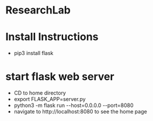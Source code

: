 # ResearchLab


# Install Instructions
- pip3 install flask

# start flask web server
- CD to home directory
- export FLASK_APP=server.py
- python3 -m flask run --host=0.0.0.0 --port=8080
- navigate to http://localhost:8080 to see the home page
